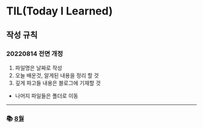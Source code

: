 # TIL(Today I Learned)

## 작성 규칙

### **20220814 전면 개정**

1. 파일명은 날짜로 작성
2. 오늘 배운것, 알게된 내용을 정리 할 것
3. 깊게 파고들 내용은 블로그에 기재할 것

- 나머지 파일들은 폴더로 이동

---

### 📚 [8월](https://github.com/JaeHyun-Ban/TIL/tree/master/08)
